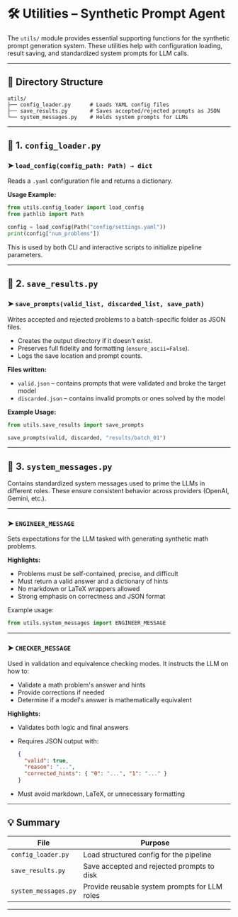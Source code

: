 # 🛠️ Utilities – Synthetic Prompt Agent

The `utils/` module provides essential supporting functions for the synthetic prompt generation system. These utilities help with configuration loading, result saving, and standardized system prompts for LLM calls.

---

## 📁 Directory Structure

```
utils/
├── config_loader.py      # Loads YAML config files
├── save_results.py       # Saves accepted/rejected prompts as JSON
└── system_messages.py    # Holds system prompts for LLMs
```

---

## 🔧 1. `config_loader.py`

### ➤ `load_config(config_path: Path) → dict`

Reads a `.yaml` configuration file and returns a dictionary.

**Usage Example:**

```python
from utils.config_loader import load_config
from pathlib import Path

config = load_config(Path("config/settings.yaml"))
print(config["num_problems"])
```

This is used by both CLI and interactive scripts to initialize pipeline parameters.

---

## 💾 2. `save_results.py`

### ➤ `save_prompts(valid_list, discarded_list, save_path)`

Writes accepted and rejected problems to a batch-specific folder as JSON files.

* Creates the output directory if it doesn't exist.
* Preserves full fidelity and formatting (`ensure_ascii=False`).
* Logs the save location and prompt counts.

**Files written:**

* `valid.json` – contains prompts that were validated and broke the target model
* `discarded.json` – contains invalid prompts or ones solved by the model

**Example Usage:**

```python
from utils.save_results import save_prompts

save_prompts(valid, discarded, "results/batch_01")
```

---

## 🧠 3. `system_messages.py`

Contains standardized system messages used to prime the LLMs in different roles. These ensure consistent behavior across providers (OpenAI, Gemini, etc.).

---

### ➤ `ENGINEER_MESSAGE`

Sets expectations for the LLM tasked with generating synthetic math problems.

**Highlights:**

* Problems must be self-contained, precise, and difficult
* Must return a valid answer and a dictionary of hints
* No markdown or LaTeX wrappers allowed
* Strong emphasis on correctness and JSON format

Example usage:

```python
from utils.system_messages import ENGINEER_MESSAGE
```

---

### ➤ `CHECKER_MESSAGE`

Used in validation and equivalence checking modes. It instructs the LLM on how to:

* Validate a math problem's answer and hints
* Provide corrections if needed
* Determine if a model's answer is mathematically equivalent

**Highlights:**

* Validates both logic and final answers
* Requires JSON output with:

  ```json
  {
    "valid": true,
    "reason": "...",
    "corrected_hints": { "0": "...", "1": "..." }
  }
  ```
* Must avoid markdown, LaTeX, or unnecessary formatting

---

## 💡 Summary

| File                 | Purpose                                       |
| -------------------- | --------------------------------------------- |
| `config_loader.py`   | Load structured config for the pipeline       |
| `save_results.py`    | Save accepted and rejected prompts to disk    |
| `system_messages.py` | Provide reusable system prompts for LLM roles |

---
